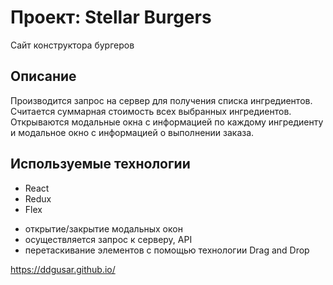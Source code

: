 # Проект: Stellar Burgers

Сайт конструктора бургеров

## Описание

Производится запрос на сервер для получения списка ингредиентов. Считается суммарная стоимость всех выбранных ингредиентов. Открываются модальные окна с информацией по каждому ингредиенту и модальное окно с информацией о выполнении заказа.

## Используемые технологии

- React
- Redux
- Flex

* открытие/закрытие модальных окон
* осуществляется запрос к серверу, API
* перетаскивание элементов с помощью технологии Drag and Drop

https://ddgusar.github.io/
